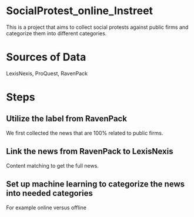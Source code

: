 # SocialProtest_online_Instreet
This is a project that aims to collect social protests against public firms and categorize them into different categories. 

# Sources of Data
LexisNexis, ProQuest, RavenPack

# Steps
## Utilize the label from RavenPack

We first collected the news that are 100% related to public firms. 

## Link the news from RavenPack to LexisNexis

Content matching to get the full news. 


## Set up machine learning to categorize the news into needed categories

For example online versus offline


